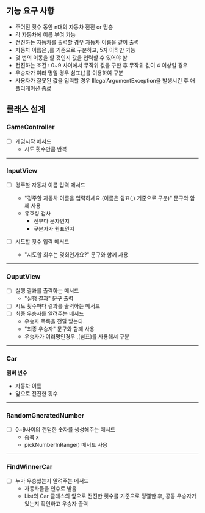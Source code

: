 ## 기능 요구 사항
- 주어진 횟수 동안 n대의 자동차 전진 or 멈춤
- 각 자동차에 이름 부여 가능
- 전진하는 자동차를 출력할 경우 자동차 이름을 같이 출력
- 자동차 이름은 ,를 기준으로 구분하고, 5자 이하만 가능
- 몇 번의 이동을 할 것인지 값을 입력할 수 있어야 함
- 전진하는 조건 : 0~9 사이에서 무작위 값을 구한 후 무작위 값이 4 이상일 경우
- 우승자가 여러 명일 경우 쉼표(,)를 이용하여 구분
- 사용자가 잘못된 값을 입력할 경우 IllegalArgumentException을 발생시킨 후 애플리케이션 종료


## 클래스 설계

### GameController
-[ ] 게임시작 메서드
  - 시도 횟수만큼 반복

---

### InputView
-[ ] 경주할 자동차 이름 입력 메서드
  - "경주할 자동차 이름을 입력하세요.(이름은 쉼표(,) 기준으로 구분)" 문구와 함께 사용
  - 유효성 검사
    - 전부다 문자인지
    - 구분자가 쉼표인지

-[ ] 시도할 횟수 입력 메서드
  - "시도할 회수는 몇회인가요?" 문구와 함께 사용

---

### OuputView
-[ ] 실행 결과를 출력하는 메서드
  - "실행 결과" 문구 출력
-[ ] 시도 횟수마다 결과를 출력하는 메서드
-[ ] 최종 우승자를 알려주는 메서드
  - 우승자 목록을 전달 받는다. 
  - "최종 우승자" 문구와 함께 사용
  - 우승자가 여러명인경우 ,(쉼표)를 사용해서 구분

---

### Car
**멤버 변수**
- 자동차 이름
- 앞으로 전진한 횟수
---

### RandomGneratedNumber
- [ ] 0~9사이의 랜덤한 숫자를 생성해주는 메서드
  - 중복 x
  - pickNumberInRange() 메서드 사용
---
### FindWinnerCar
- [ ] 누가 우승했는지 알려주는 메서드
  - 자동차들을 인수로 받음
  - List의 Car 클래스의 앞으로 전진한 횟수를 기준으로 정렬한 후, 공동 우승자가 있는지 확인하고 우승자 출력